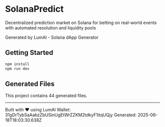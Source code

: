 # SolanaPredict

Decentralized prediction market on Solana for betting on real-world events with automated resolution and liquidity pools

Generated by LumAI - Solana dApp Generator

## Getting Started

```bash
npm install
npm run dev
```

## Generated Files

This project contains 44 generated files.

---

Built with ❤️ using LumAI
Wallet: 31gDrTybSaAabzZbUSinUgEtWrZZKM2tdkyF1itqUQjy
Generated: 2025-06-18T18:03:30.638Z
